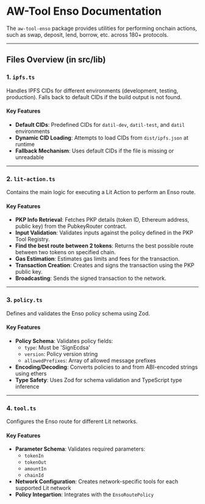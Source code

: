 # AW-Tool Enso Documentation

The `aw-tool-enso` package provides utilities for performing onchain actions, such as swap, deposit, lend, borrow, etc. across 180+ protocols.

---

## Files Overview (in src/lib)

### 1. **`ipfs.ts`**

Handles IPFS CIDs for different environments (development, testing, production). Falls back to default CIDs if the build output is not found.

#### Key Features

- **Default CIDs**: Predefined CIDs for `datil-dev`, `datil-test`, and `datil` environments
- **Dynamic CID Loading**: Attempts to load CIDs from `dist/ipfs.json` at runtime
- **Fallback Mechanism**: Uses default CIDs if the file is missing or unreadable

---

### 2. **`lit-action.ts`**

Contains the main logic for executing a Lit Action to perform an Enso route.

#### Key Features

- **PKP Info Retrieval**: Fetches PKP details (token ID, Ethereum address, public key) from the PubkeyRouter contract.
- **Input Validation**: Validates inputs against the policy defined in the PKP Tool Registry.
- **Find the best route between 2 tokens**: Returns the best possible route between two tokens on specified chain.
- **Gas Estimation**: Estimates gas limits and fees for the transaction.
- **Transaction Creation**: Creates and signs the transaction using the PKP public key.
- **Broadcasting**: Sends the signed transaction to the network.

---

### 3. **`policy.ts`**

Defines and validates the Enso policy schema using Zod.

#### Key Features

- **Policy Schema**: Validates policy fields:
  - `type`: Must be 'SignEcdsa'
  - `version`: Policy version string
  - `allowedPrefixes`: Array of allowed message prefixes
- **Encoding/Decoding**: Converts policies to and from ABI-encoded strings using ethers
- **Type Safety**: Uses Zod for schema validation and TypeScript type inference

---

### 4. **`tool.ts`**

Configures the Enso route for different Lit networks.

#### Key Features

- **Parameter Schema**: Validates required parameters:
  - `tokenIn`
  - `tokenOut`
  - `amountIn`
  - `chainId`
- **Network Configuration**: Creates network-specific tools for each supported Lit network
- **Policy Integartion**: Integrates with the `EnsoRoutePolicy`

